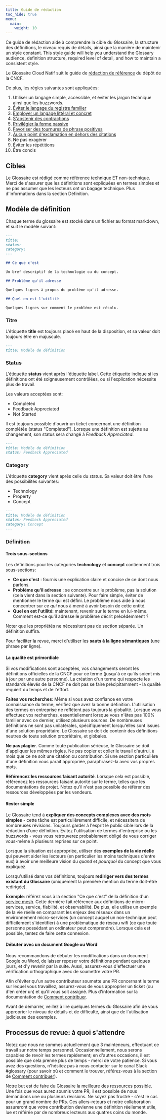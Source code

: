 ```yaml
---
title: Guide de rédaction
toc_hide: true
menu:
  main:
    weight: 10
---
```


Ce guide de rédaction aide à comprendre la cible du Glossaire, la structure des définitions, le niveau requis de détails, ainsi que la manière
de maintenir un style constant.
This style guide will help you understand the Glossary audience, definition structure, required level of detail, and how to maintain a consistent style.

Le Glossaire Cloud Natif suit le guide de [rédaction de référence](https://github.com/cncf/foundation/blob/master/style-guide.md) du dépôt de la CNCF.

De plus, les règles suivantes sont appliquées:

1. Utiliser un langage simple, accessible, et éviter les jargon technique ainsi que les buzzwords.
2. [Éviter le langage du registre familier](https://fr.wikipedia.org/wiki/Registre_familier)
3. [Employer un langage littéral et concret](https://guidetogrammar.org/grammar/composition/abstract.htm)
4. [S'abstenir des contractions](https://fr.wikipedia.org/wiki/Contraction_(grammaire))
5. [Privilégier la forme passive](http://bdl.oqlf.gouv.qc.ca/bdl/gabarit_bdl.asp?id=4267)
6. [Favoriser des tournures de phrase positives](http://bdl.oqlf.gouv.qc.ca/bdl/gabarit_bdl.asp?id=4267)
7. [Aucun point d'exclamation en dehors des citations](http://bdl.oqlf.gouv.qc.ca/bdl/gabarit_bdl.asp?id=3333)
8. Ne pas exagérer
9. Éviter les répétitions
10. Être concis

## Cibles

Le Glossaire est rédigé comme référence technique ET non-technique.
Merci de s'assurer que les définitions sont expliquées en termes simples et ne pas assumer que les lecteurs ont un bagage technique. Plus d'informations dans la section Définition.

## Modèle de définition

Chaque terme du glossaire est stocké dans un fichier au format markdown, et suit le modèle suivant:

```md
---
title: 
status: 
category: 
---

## Ce que c'est

Un bref descriptif de la technologie ou du concept.

## Problème qu'il adresse

Quelques lignes à propos du problème qu'il adresse.

## Quel en est l'utilité

Quelques lignes sur comment le problème est résolu.
```

### Titre

L'étiquette **title** est toujours placé en haut de la disposition, et sa valeur doit toujours être en majuscule.

```md
---
title: Modèle de définition
```

### Status

L'étiquette **status** vient après l'étiquette label. Cette étiquette indique si les définitions ont été soigneusement contrôlées, ou si l'explication
nécessite plus de travail.

Les valeurs acceptées sont:

- Completed
- Feedback Appreciated
- Not Started

Il est toujours possible d'ouvrir un ticket concernant une définition complétée (status "Completed"). Lorsque une définition est sujette au changement, son
status sera changé à *Feedback Appreciated*.

```md
---
title: Modèle de définition
status: Feedback Appreciated
```

### Category

L'étiquette **category** vient après celle du status. Sa valeur doit être l'une des possibilités suivantes:

- Technology
- Property
- Concept

```md
---
title: Modèle de définition
status: Feedback Appreciated
category: Concept
---
```

### Définition

#### Trois sous-sections

Les définitions pour les catégories **technology** et **concept** contiennent trois sous-sections:

- **Ce que c'est** : fournis une explication claire et concise de ce dont nous parlons.
- **Problème qu'il adresse** : se concentre sur le problème, pas la solution (cela vient dans la section suivante).
  Pour faire simple, éviter de mentionner le terme qui est défini. Le problème nous aide à nous concentrer sur *ce qui* nous à mené à avoir besoin de cette entité.
- **Quel en est l'utilité**: maintenant, revenir sur le terme en lui-même. Comment est-ce qu'il adresse le problème décrit précédemment ?

Noter que les propriétés ne nécessitent pas de section séparée. Un définition suffira.

Pour faciliter la revue, merci d'utiliser les **sauts à la ligne sémantiques** (une phrase par ligne).

#### La qualité est primordiale

Si vos modifications sont acceptées, vos changements seront les définitions officielles de la CNCF pour ce terme (jusqu'à ce qu'ils soient mis à jour
par une autre personne).
La création d'un terme qui respecte les standards élevés de la CNCF ne doit pas se faire précipitamment - la qualité requiert du temps et de l'effort.

**Faites vos recherches**: Même si vous avez confiance en votre connaissance du terme, vérifiez que avez la bonne définition.
L'utilisation des termes en entreprise ne reflètent pas toujours la globalité.
Lorsque vous effectuez vos recherches, essentiellement lorsque vous n'êtes pas 100% familier avec ce dernier, utilisez plusieurs sources.
De nombreuses définitions ne sont pas unilatérales, spécifiquement lorsqu'elles sont issues d'une solution propriétaire.
Le Glossaire se doit de contenir des définitions neutres de toute solution propriétaire, et globales.

**Ne pas plagier**. Comme toute publication sérieuse, le Glossaire se doit d'appliquer les mêmes règles.
Ne pas copier et coller le travail d'autrui, à mois que ce ne soit une citation ou contribution.
Si une section particulière d'une définition vous parait appropriée, paraphrasez-la avec vos propres mots.

**Référencez les ressources faisant autorité**. Lorsque cela est possible, référencez les ressources faisant autorité sur le terme, telles que les documentations de projet.
Notez qu'il n'est pas possible de référer des ressources développées par les vendeurs.

#### Rester simple

Le Glossaire tend à **expliquer des concepts complexes avec des mots simples** - cette tâche est particulièrement difficile, et nécessitera de nombreuses révisions.
Toujours garder à l'esprit le public cible lors de la rédaction d'une définition.
Évitez l'utilisation de termes d'entreprise ou les buzzwords - vous vous retrouverez probablement obligé de vous corriger vous-même à plusieurs reprises sur ce point.

Lorsque la situation est appropriée, utiliser des **exemples de la vie réelle** qui peuvent aider les lecteurs (en particulier les moins techniques d'entre eux) à avoir une meilleure
vision du *quand* et *pourquoi* du concept que vous expliquez.

Lorsqu'utilisé dans vos définitions, toujours **rediriger vers des termes existant du Glossaire** (uniquement la première mention du terme doit-être redirigée).

**Exemple**: référez vous à la section "Ce que c'est" de la définition d'un [service mesh](/service-mesh/).
Cette dernière fait référence aux définitions de micro-services, service, fiabilité, et observabilité.
De plus, elle utilise un exemple de la vie réelle en comparant les enjeux des réseaux dans un environnement micro-services (un concept auquel un non-technique peut difficilement s'identifier) à une problématique de réseau wifi (ce que toute personne possédant un ordinateur peut comprendre).
Lorsque cela est possible, tentez de faire cette connexion.

#### Débuter avec un document Google ou Word

Nous recommandons de débuter les modifications dans un document Google ou Word, de laisser reposer votre définitions pendant quelques jours, et d'y revenir par la suite.
Aussi, assurez-vous d'effectuer une vérification orthographique avec de soumettre votre PR.

Afin d'éviter qu'un autre contributeur soumette une PR concernant le terme sur lequel vous travaillez,
assurez-vous de vous approprier un ticket (ou d'en créer un) et qu'il vous soit assigné.
Plus d'information sur la documentation de [Comment contribuer](/contribute/).

Avant de démarrer, veillez à lire quelques termes du Glossaire afin de vous approprier le niveau de détails et de difficulté,
ainsi que de l'utilisation judicieuse des exemples.

## Processus de revue: à quoi s'attendre

Notez que nous ne sommes actuellement que 3 mainteneurs, effectuant ce travail sur notre temps personnel.
Occasionnellement, nous serons capables de revoir les termes rapidement; en d'autres occasions, il est possible que cela prenne plus de temps - merci de votre patience.
Si vous avez des questions, n'hésitez pas à nous contacter sur le canal Slack #glossary (pour savoir où et comment le trouver, référez-vous à la section de [Comment contribuer](/contribute/)).

Notre but est de faire du Glossaire la meilleure des ressources possible.
Une fois que vous aurez soumis votre PR, il est possible de nous demandions une ou plusieurs révisions.
Ne soyez pas frustré - c'est le cas pour un grand nombre de PRs.
Ces allers-retours et notre collaboration assureront que votre contribution devienne une définition réellement
utile, lue et référée par de nombreux lecteurs aux quatres coins du monde.
